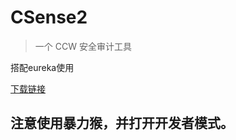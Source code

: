 # CSense2

> 一个 CCW 安全审计工具

搭配eureka使用

[下载链接](https://raw.githubusercontent.com/noobsblock/CSense2/refs/heads/main/CSense2.js)

## 注意使用暴力猴，并打开开发者模式。

